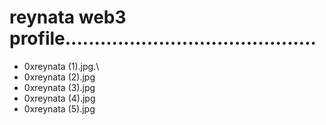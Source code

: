 # reynata web3 profile...........................................
- 0xreynata (1).jpg.\
- 0xreynata (2).jpg
- 0xreynata (3).jpg
- 0xreynata (4).jpg
- 0xreynata (5).jpg
